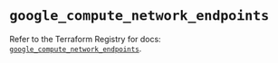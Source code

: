 # `google_compute_network_endpoints`

Refer to the Terraform Registry for docs: [`google_compute_network_endpoints`](https://registry.terraform.io/providers/hashicorp/google/6.31.0/docs/resources/compute_network_endpoints).
